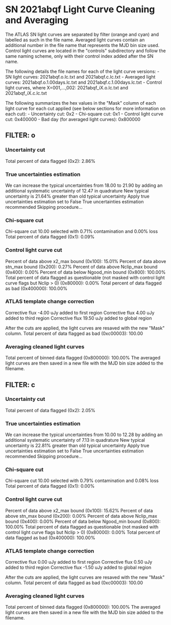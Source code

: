 # SN 2021abqf Light Curve Cleaning and Averaging

The ATLAS SN light curves are separated by filter (orange and cyan) and labelled as such in the file name. Averaged light curves contain an additional number in the file name that represents the MJD bin size used. Control light curves are located in the "controls" subdirectory and follow the same naming scheme, only with their control index added after the SN name.

The following details the file names for each of the light curve versions:
	- SN light curves: 2021abqf.o.lc.txt and 2021abqf.c.lc.txt
	- Averaged light curves: 2021abqf.o.1.00days.lc.txt and 2021abqf.c.1.00days.lc.txt
	- Control light curves, where X=001,...,002: 2021abqf_iX.o.lc.txt and 2021abqf_iX.c.lc.txt

The following summarizes the hex values in the "Mask" column of each light curve for each cut applied (see below sections for more information on each cut): 
	- Uncertainty cut: 0x2
	- Chi-square cut: 0x1
	- Control light curve cut: 0x400000
	- Bad day (for averaged light curves): 0x800000

## FILTER: o

### Uncertainty cut
Total percent of data flagged (0x2): 2.86%

### True uncertainties estimation
We can increase the typical uncertainties from 18.00 to 21.90 by adding an additional systematic uncertainty of 12.47 in quadrature
New typical uncertainty is 21.64% greater than old typical uncertainty
Apply true uncertainties estimation set to False
True uncertainties estimation recommended
Skipping procedure...

### Chi-square cut
Chi-square cut 10.00 selected with 0.71% contamination and 0.00% loss
Total percent of data flagged (0x1): 0.09%

### Control light curve cut
Percent of data above x2_max bound (0x100): 15.01%
Percent of data above stn_max bound (0x200): 0.27%
Percent of data above Nclip_max bound (0x400): 0.00%
Percent of data below Ngood_min bound (0x800): 100.00%
Total percent of data flagged as questionable (not masked with control light curve flags but Nclip > 0) (0x80000): 0.00%
Total percent of data flagged as bad (0x400000): 100.00%

### ATLAS template change correction
Corrective flux -4.00 uJy added to first region
Corrective flux 4.00 uJy added to third region
Corrective flux 19.50 uJy added to global region

After the cuts are applied, the light curves are resaved with the new "Mask" column.
Total percent of data flagged as bad (0xc00003): 100.00

### Averaging cleaned light curves
Total percent of binned data flagged (0x800000): 100.00%
The averaged light curves are then saved in a new file with the MJD bin size added to the filename.

## FILTER: c

### Uncertainty cut
Total percent of data flagged (0x2): 2.05%

### True uncertainties estimation
We can increase the typical uncertainties from 10.00 to 12.28 by adding an additional systematic uncertainty of 7.13 in quadrature
New typical uncertainty is 22.81% greater than old typical uncertainty
Apply true uncertainties estimation set to False
True uncertainties estimation recommended
Skipping procedure...

### Chi-square cut
Chi-square cut 10.00 selected with 0.79% contamination and 0.08% loss
Total percent of data flagged (0x1): 0.00%

### Control light curve cut
Percent of data above x2_max bound (0x100): 15.62%
Percent of data above stn_max bound (0x200): 0.00%
Percent of data above Nclip_max bound (0x400): 0.00%
Percent of data below Ngood_min bound (0x800): 100.00%
Total percent of data flagged as questionable (not masked with control light curve flags but Nclip > 0) (0x80000): 0.00%
Total percent of data flagged as bad (0x400000): 100.00%

### ATLAS template change correction
Corrective flux 0.00 uJy added to first region
Corrective flux 0.50 uJy added to third region
Corrective flux -1.50 uJy added to global region

After the cuts are applied, the light curves are resaved with the new "Mask" column.
Total percent of data flagged as bad (0xc00003): 100.00

### Averaging cleaned light curves
Total percent of binned data flagged (0x800000): 100.00%
The averaged light curves are then saved in a new file with the MJD bin size added to the filename.